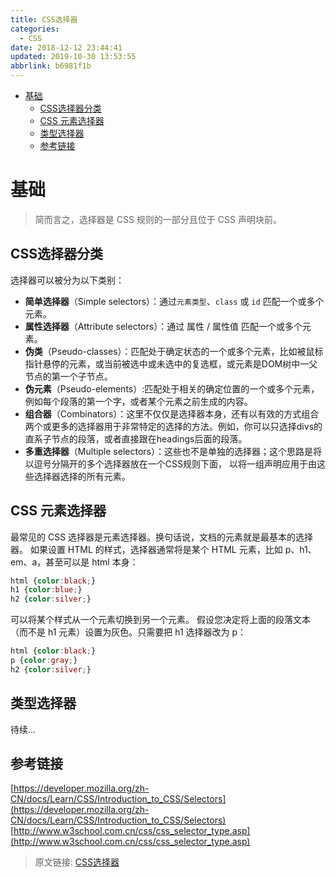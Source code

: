 ```yaml
---
title: CSS选择器
categories: 
  - CSS
date: 2018-12-12 23:44:41
updated: 2019-10-30 13:53:55
abbrlink: b6981f1b
---
```

- [基础](/blog/html/b6981f1b/#基础)
    - [CSS选择器分类](/blog/html/b6981f1b/#CSS选择器分类)
    - [CSS 元素选择器](/blog/html/b6981f1b/#CSS-元素选择器)
    - [类型选择器](/blog/html/b6981f1b/#类型选择器)
    - [参考链接](/blog/html/b6981f1b/#参考链接)

<!--more-->
<script src="https://cdn.bootcss.com/jquery/3.4.0/jquery.slim.min.js"></script>
<script>$(document).ready(function () {$(".post-body > ul:nth-child(1)").hide();});</script>

<!--end-->
# 基础 #
> 简而言之，选择器是 CSS 规则的一部分且位于 CSS 声明块前。
## CSS选择器分类 ##

选择器可以被分为以下类别：
- **简单选择器**（Simple selectors）：通过`元素类型`、`class` 或 `id` 匹配一个或多个元素。
- **属性选择器**（Attribute selectors）：通过 属性 / 属性值 匹配一个或多个元素。
- **伪类**（Pseudo-classes）：匹配处于确定状态的一个或多个元素，比如被鼠标指针悬停的元素，或当前被选中或未选中的复选框，或元素是DOM树中一父节点的第一个子节点。
- **伪元素**（Pseudo-elements）:匹配处于相关的确定位置的一个或多个元素，例如每个段落的第一个字，或者某个元素之前生成的内容。 
- **组合器**（Combinators）：这里不仅仅是选择器本身，还有以有效的方式组合两个或更多的选择器用于非常特定的选择的方法。例如，你可以只选择divs的直系子节点的段落，或者直接跟在headings后面的段落。
- **多重选择器**（Multiple selectors）：这些也不是单独的选择器；这个思路是将以逗号分隔开的多个选择器放在一个CSS规则下面， 以将一组声明应用于由这些选择器选择的所有元素。


## CSS 元素选择器 ##
最常见的 CSS 选择器是元素选择器。换句话说，文档的元素就是最基本的选择器。
如果设置 HTML 的样式，选择器通常将是某个 HTML 元素，比如 p、h1、em、a，甚至可以是 html 本身：
```css
html {color:black;}
h1 {color:blue;}
h2 {color:silver;}
```
可以将某个样式从一个元素切换到另一个元素。
假设您决定将上面的段落文本（而不是 h1 元素）设置为灰色。只需要把 h1 选择器改为 p：
```css
html {color:black;}
p {color:gray;}
h2 {color:silver;}
```
## 类型选择器 ##

待续...
## 参考链接 ##
[https://developer.mozilla.org/zh-CN/docs/Learn/CSS/Introduction_to_CSS/Selectors](https://developer.mozilla.org/zh-CN/docs/Learn/CSS/Introduction_to_CSS/Selectors)
[http://www.w3school.com.cn/css/css_selector_type.asp](http://www.w3school.com.cn/css/css_selector_type.asp)

>原文链接: [CSS选择器](https://lanlan2017.github.io/blog/b6981f1b/)
